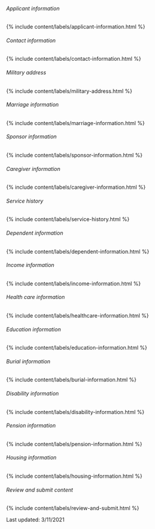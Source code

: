 <va-accordion class="hydrated">
  <va-accordion-item id="applicant-information" class="hydrated">
    <h6 slot="headline">
      Applicant information
    </h6>
    {% include content/labels/applicant-information.html %}
  </va-accordion-item>
  <va-accordion-item id="contact-information" class="hydrated">
    <h6 slot="headline">
      Contact information
    </h6>
    {% include content/labels/contact-information.html %}
  </va-accordion-item>
  <va-accordion-item id="military-address" class="hydrated">
    <h6 slot="headline">
      Military address
    </h6>
    {% include content/labels/military-address.html %}
  </va-accordion-item>
  <va-accordion-item id="marriage-information" class="hydrated">
    <h6 slot="headline">
      Marriage information
    </h6>
    {% include content/labels/marriage-information.html %}
  </va-accordion-item>
  <va-accordion-item id="sponsor-information" class="hydrated">
    <h6 slot="headline">
      Sponsor information
    </h6>
    {% include content/labels/sponsor-information.html %}
  </va-accordion-item>
  <va-accordion-item id="caregiver-information" class="hydrated">
    <h6 slot="headline">
      Caregiver information
    </h6>
    {% include content/labels/caregiver-information.html %}
  </va-accordion-item>
  <va-accordion-item id="service-history" class="hydrated">
    <h6 slot="headline">
      Service history
    </h6>
    {% include content/labels/service-history.html %}
  </va-accordion-item>
  <va-accordion-item id="dependent-information" class="hydrated">
    <h6 slot="headline">
      Dependent information
    </h6>
    {% include content/labels/dependent-information.html %}
  </va-accordion-item>
  <va-accordion-item id="income-information" class="hydrated">
    <h6 slot="headline">
      Income information
    </h6>
    {% include content/labels/income-information.html %}
  </va-accordion-item>
  <va-accordion-item id="healthcare-information" class="hydrated">
    <h6 slot="headline">
      Health care information
    </h6>
    {% include content/labels/healthcare-information.html %}
  </va-accordion-item>
  <va-accordion-item id="education-information" class="hydrated">
    <h6 slot="headline">
      Education information
    </h6>
    {% include content/labels/education-information.html %}
  </va-accordion-item>
  <va-accordion-item id="burial-information" class="hydrated">
    <h6 slot="headline">
      Burial information
    </h6>
    {% include content/labels/burial-information.html %}
  </va-accordion-item>
  <va-accordion-item id="disability-information" class="hydrated">
    <h6 slot="headline">
      Disability information
    </h6>
    {% include content/labels/disability-information.html %}
  </va-accordion-item>
  <va-accordion-item id="pension-information" class="hydrated">
    <h6 slot="headline">
      Pension information
    </h6>
    {% include content/labels/pension-information.html %}
  </va-accordion-item>
  <va-accordion-item id="housing-information" class="hydrated">
    <h6 slot="headline">
      Housing information
    </h6>
    {% include content/labels/housing-information.html %}
  </va-accordion-item>
  <va-accordion-item id="review-and-submit-content" class="hydrated">
    <h6 slot="headline">
      Review and submit content
    </h6>
    {% include content/labels/review-and-submit.html %}
  </va-accordion-item>
</va-accordion>

<p>Last updated: 3/11/2021</p>
